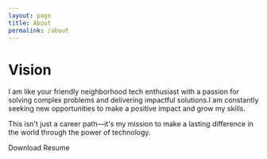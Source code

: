 ```yaml
---
layout: page
title: About
permalink: /about
---
```


# Vision

I am like your friendly neighborhood tech enthusiast with a passion for solving complex problems and delivering impactful solutions.I am constantly seeking new opportunities to make a positive impact and grow my skills.

This isn't just a career path—it's my mission to make a lasting difference in the world through the power of technology.

Download Resume 

